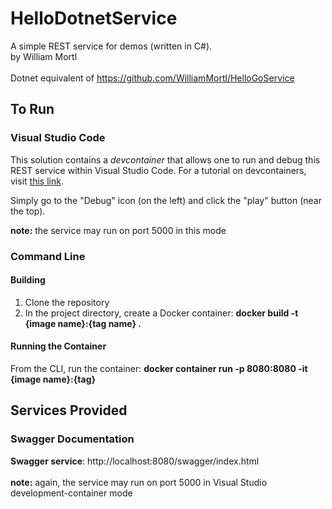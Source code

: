# HelloDotnetService
A simple REST service for demos (written in C#). <br>
by William Mortl <br><br>
Dotnet equivalent of https://github.com/WilliamMortl/HelloGoService

## To Run

### Visual Studio Code

This solution contains a *devcontainer* that allows one to run and debug this REST service within Visual Studio Code. For a tutorial on 
devcontainers, visit [this link](https://code.visualstudio.com/docs/remote/containers-tutorial).

Simply go to the "Debug" icon (on the left) and click the "play" button (near the top).

**note:** the service may run on port 5000 in this mode

### Command Line

#### Building 

1. Clone the repository
2. In the project directory, create a Docker container: **docker build -t {image name}:{tag name} .**

#### Running the Container

From the CLI, run the container: **docker container run -p 8080:8080 -it {image name}:{tag}**

## Services Provided

### Swagger Documentation

**Swagger service**: http://localhost:8080/swagger/index.html <br><br>
**note:** again, the service may run on port 5000 in Visual Studio development-container mode